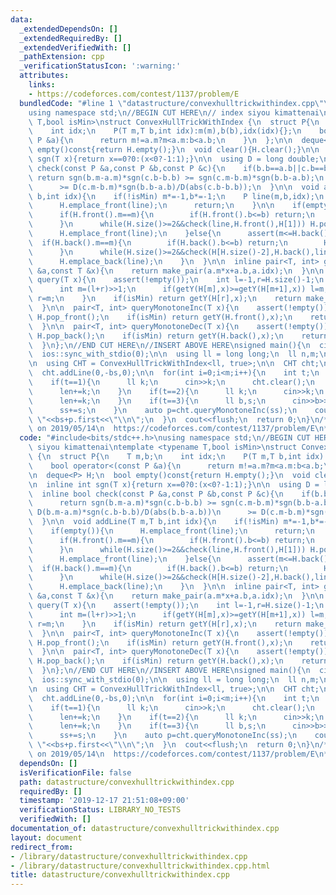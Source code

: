 ```yaml
---
data:
  _extendedDependsOn: []
  _extendedRequiredBy: []
  _extendedVerifiedWith: []
  _pathExtension: cpp
  _verificationStatusIcon: ':warning:'
  attributes:
    links:
    - https://codeforces.com/contest/1137/problem/E
  bundledCode: "#line 1 \"datastructure/convexhulltrickwithindex.cpp\"\n#include<bits/stdc++.h>\n\
    using namespace std;\n//BEGIN CUT HERE\n// index siyou kimattenai\ntemplate <typename\
    \ T,bool isMin>\nstruct ConvexHullTrickWithIndex {\n  struct P{\n    T m,b;\n\
    \    int idx;\n    P(T m,T b,int idx):m(m),b(b),idx(idx){};\n    bool operator<(const\
    \ P &a){\n      return m!=a.m?m<a.m:b<a.b;\n    }\n  };\n\n  deque<P> H;\n  bool\
    \ empty()const{return H.empty();}\n  void clear(){H.clear();}\n\n  inline int\
    \ sgn(T x){return x==0?0:(x<0?-1:1);}\n\n  using D = long double;\n  inline bool\
    \ check(const P &a,const P &b,const P &c){\n    if(b.b==a.b||c.b==b.b)\n     \
    \ return sgn(b.m-a.m)*sgn(c.b-b.b) >= sgn(c.m-b.m)*sgn(b.b-a.b);\n    return D(b.m-a.m)*sgn(c.b-b.b)/D(abs(b.b-a.b))\n\
    \      >= D(c.m-b.m)*sgn(b.b-a.b)/D(abs(c.b-b.b));\n  }\n\n  void addLine(T m,T\
    \ b,int idx){\n    if(!isMin) m*=-1,b*=-1;\n    P line(m,b,idx);\n    if(empty()){\n\
    \      H.emplace_front(line);\n      return;\n    }\n\n    if(empty()||H.front().m<=m){\n\
    \      if(H.front().m==m){\n        if(H.front().b<=b) return;\n        H.pop_front();\n\
    \      }\n      while(H.size()>=2&&check(line,H.front(),H[1])) H.pop_front();\n\
    \      H.emplace_front(line);\n    }else{\n      assert(m<=H.back().m);\n    \
    \  if(H.back().m==m){\n        if(H.back().b<=b) return;\n        H.pop_back();\n\
    \      }\n      while(H.size()>=2&&check(H[H.size()-2],H.back(),line)) H.pop_back();\n\
    \      H.emplace_back(line);\n    }\n  }\n\n  inline pair<T, int> getY(const P\
    \ &a,const T &x){\n    return make_pair(a.m*x+a.b,a.idx);\n  }\n\n  pair<T, int>\
    \ query(T x){\n    assert(!empty());\n    int l=-1,r=H.size()-1;\n    while(l+1<r){\n\
    \      int m=(l+r)>>1;\n      if(getY(H[m],x)>=getY(H[m+1],x)) l=m;\n      else\
    \ r=m;\n    }\n    if(isMin) return getY(H[r],x);\n    return make_pair(-getY(H[r],x).first,H[r].idx);\n\
    \  }\n\n  pair<T, int> queryMonotoneInc(T x){\n    assert(!empty());\n    while(H.size()>=2&&getY(H.front(),x)>=getY(H[1],x))\
    \ H.pop_front();\n    if(isMin) return getY(H.front(),x);\n    return make_pair(-getY(H.front(),x).first,H.front().idx);\n\
    \  }\n\n  pair<T, int> queryMonotoneDec(T x){\n    assert(!empty());\n    while(H.size()>=2&&getY(H.back(),x)>=getY(H[H.size()-2],x))\
    \ H.pop_back();\n    if(isMin) return getY(H.back(),x);\n    return make_pair(-getY(H.back(),x).first,H.back().idx);\n\
    \  }\n};\n//END CUT HERE\n//INSERT ABOVE HERE\nsigned main(){\n  cin.tie(0);\n\
    \  ios::sync_with_stdio(0);\n\n  using ll = long long;\n  ll n,m;\n  cin>>n>>m;\n\
    \n  using CHT = ConvexHullTrickWithIndex<ll, true>;\n\n  CHT cht;\n  ll bs=0,ss=0,len=n;\n\
    \  cht.addLine(0,-bs,0);\n\n  for(int i=0;i<m;i++){\n    int t;\n    cin>>t;\n\
    \    if(t==1){\n      ll k;\n      cin>>k;\n      cht.clear();\n      cht.addLine(0,-bs,0);\n\
    \      len+=k;\n    }\n    if(t==2){\n      ll k;\n      cin>>k;\n      cht.addLine(len,-(bs+len*ss),len);\n\
    \      len+=k;\n    }\n    if(t==3){\n      ll b,s;\n      cin>>b>>s;\n      bs+=b;\n\
    \      ss+=s;\n    }\n    auto p=cht.queryMonotoneInc(ss);\n    cout<<p.second+1<<\"\
    \ \"<<bs+p.first<<\"\\n\";\n  }\n  cout<<flush;\n  return 0;\n}\n/*\n  verified\
    \ on 2019/05/14\n  https://codeforces.com/contest/1137/problem/E\n*/\n"
  code: "#include<bits/stdc++.h>\nusing namespace std;\n//BEGIN CUT HERE\n// index\
    \ siyou kimattenai\ntemplate <typename T,bool isMin>\nstruct ConvexHullTrickWithIndex\
    \ {\n  struct P{\n    T m,b;\n    int idx;\n    P(T m,T b,int idx):m(m),b(b),idx(idx){};\n\
    \    bool operator<(const P &a){\n      return m!=a.m?m<a.m:b<a.b;\n    }\n  };\n\
    \n  deque<P> H;\n  bool empty()const{return H.empty();}\n  void clear(){H.clear();}\n\
    \n  inline int sgn(T x){return x==0?0:(x<0?-1:1);}\n\n  using D = long double;\n\
    \  inline bool check(const P &a,const P &b,const P &c){\n    if(b.b==a.b||c.b==b.b)\n\
    \      return sgn(b.m-a.m)*sgn(c.b-b.b) >= sgn(c.m-b.m)*sgn(b.b-a.b);\n    return\
    \ D(b.m-a.m)*sgn(c.b-b.b)/D(abs(b.b-a.b))\n      >= D(c.m-b.m)*sgn(b.b-a.b)/D(abs(c.b-b.b));\n\
    \  }\n\n  void addLine(T m,T b,int idx){\n    if(!isMin) m*=-1,b*=-1;\n    P line(m,b,idx);\n\
    \    if(empty()){\n      H.emplace_front(line);\n      return;\n    }\n\n    if(empty()||H.front().m<=m){\n\
    \      if(H.front().m==m){\n        if(H.front().b<=b) return;\n        H.pop_front();\n\
    \      }\n      while(H.size()>=2&&check(line,H.front(),H[1])) H.pop_front();\n\
    \      H.emplace_front(line);\n    }else{\n      assert(m<=H.back().m);\n    \
    \  if(H.back().m==m){\n        if(H.back().b<=b) return;\n        H.pop_back();\n\
    \      }\n      while(H.size()>=2&&check(H[H.size()-2],H.back(),line)) H.pop_back();\n\
    \      H.emplace_back(line);\n    }\n  }\n\n  inline pair<T, int> getY(const P\
    \ &a,const T &x){\n    return make_pair(a.m*x+a.b,a.idx);\n  }\n\n  pair<T, int>\
    \ query(T x){\n    assert(!empty());\n    int l=-1,r=H.size()-1;\n    while(l+1<r){\n\
    \      int m=(l+r)>>1;\n      if(getY(H[m],x)>=getY(H[m+1],x)) l=m;\n      else\
    \ r=m;\n    }\n    if(isMin) return getY(H[r],x);\n    return make_pair(-getY(H[r],x).first,H[r].idx);\n\
    \  }\n\n  pair<T, int> queryMonotoneInc(T x){\n    assert(!empty());\n    while(H.size()>=2&&getY(H.front(),x)>=getY(H[1],x))\
    \ H.pop_front();\n    if(isMin) return getY(H.front(),x);\n    return make_pair(-getY(H.front(),x).first,H.front().idx);\n\
    \  }\n\n  pair<T, int> queryMonotoneDec(T x){\n    assert(!empty());\n    while(H.size()>=2&&getY(H.back(),x)>=getY(H[H.size()-2],x))\
    \ H.pop_back();\n    if(isMin) return getY(H.back(),x);\n    return make_pair(-getY(H.back(),x).first,H.back().idx);\n\
    \  }\n};\n//END CUT HERE\n//INSERT ABOVE HERE\nsigned main(){\n  cin.tie(0);\n\
    \  ios::sync_with_stdio(0);\n\n  using ll = long long;\n  ll n,m;\n  cin>>n>>m;\n\
    \n  using CHT = ConvexHullTrickWithIndex<ll, true>;\n\n  CHT cht;\n  ll bs=0,ss=0,len=n;\n\
    \  cht.addLine(0,-bs,0);\n\n  for(int i=0;i<m;i++){\n    int t;\n    cin>>t;\n\
    \    if(t==1){\n      ll k;\n      cin>>k;\n      cht.clear();\n      cht.addLine(0,-bs,0);\n\
    \      len+=k;\n    }\n    if(t==2){\n      ll k;\n      cin>>k;\n      cht.addLine(len,-(bs+len*ss),len);\n\
    \      len+=k;\n    }\n    if(t==3){\n      ll b,s;\n      cin>>b>>s;\n      bs+=b;\n\
    \      ss+=s;\n    }\n    auto p=cht.queryMonotoneInc(ss);\n    cout<<p.second+1<<\"\
    \ \"<<bs+p.first<<\"\\n\";\n  }\n  cout<<flush;\n  return 0;\n}\n/*\n  verified\
    \ on 2019/05/14\n  https://codeforces.com/contest/1137/problem/E\n*/\n"
  dependsOn: []
  isVerificationFile: false
  path: datastructure/convexhulltrickwithindex.cpp
  requiredBy: []
  timestamp: '2019-12-17 21:51:08+09:00'
  verificationStatus: LIBRARY_NO_TESTS
  verifiedWith: []
documentation_of: datastructure/convexhulltrickwithindex.cpp
layout: document
redirect_from:
- /library/datastructure/convexhulltrickwithindex.cpp
- /library/datastructure/convexhulltrickwithindex.cpp.html
title: datastructure/convexhulltrickwithindex.cpp
---
```

